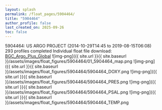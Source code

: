 ```yaml
---
layout: splash
permalink: /float_pages/5904464/
title: "5904464"
author_profile: false
last_created_on: 2025-09-26
toc: false
---
```

 
5904464: US ARGO PROJECT (2014-10-29T14:45 to 2019-08-15T06:08)
293 profiles completed
Individual float file download: [BGC_Argo_Plus_Global](https://ftp.soest.hawaii.edu/bgc_argo_plus/Individual_Floats/outliers_removed/5904464_Sprof_processed.nc)
![img-png]({{ site.url }}{{ site.baseurl }}/assets/images/float_figures/5904464/01_5904464_map.png
![img-png]({{ site.url }}{{ site.baseurl }}/assets/images/float_figures/5904464/5904464_DOXY.png
![img-png]({{ site.url }}{{ site.baseurl }}/assets/images/float_figures/5904464/5904464_PRES.png
![img-png]({{ site.url }}{{ site.baseurl }}/assets/images/float_figures/5904464/5904464_PSAL.png
![img-png]({{ site.url }}{{ site.baseurl }}/assets/images/float_figures/5904464/5904464_TEMP.png
